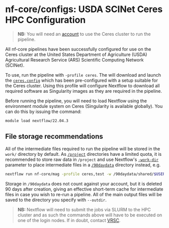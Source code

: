 # nf-core/configs: USDA SCINet Ceres HPC Configuration

> **NB:** You will need an [account](https://scinet.usda.gov/about/signup) to use the Ceres cluster to run the pipeline.

All nf-core pipelines have been successfully configured for use on the Ceres cluster at the United States Department of Agriculture (USDA) Agricultural Research Service (ARS) Scientific Computing Network (SCINet).

To use, run the pipeline with `-profile ceres`. The will download and launch the [`ceres.config`](../conf/ceres.config) which has been pre-configured with a setup suitable for the Ceres cluster. Using this profile will configure Nextflow to download all required software as Singularity images as they are required in the pipeline.

Before running the pipeline, you will need to load Nextflow using the environment module system on Ceres (Singularity is available globally). You can do this by issuing the command:

```bash
module load nextflow/22.04.3
```

## File storage recommendations

All of the intermediate files required to run the pipeline will be stored in the `work/` directory by default. As [`/project`](https://scinet.usda.gov/guide/storage/#project-directories) directories have a limited quota, it is recommended to store raw data in `/project` and use Nextflow's [`-work-dir`](https://nextflow.io/docs/latest/cli.html#run) parameter to place intermediate files in a [`/90daydata`](https://scinet.usda.gov/guide/storage/#large-short-term-storage) directory instead, e.g.

```bash
nextflow run nf-core/mag -profile ceres,test -w /90daydata/shared/$USER/.nextflow/work
```

Storage in `/90daydata` does not count against your account, but it is deleted 90 days after creation, giving an effective short-term cache for intermediate files in case you wish to re-run a pipeline. All of the main output files will be saved to the directory you specify with `--outdir`.

> **NB:** Nextflow will need to submit the jobs via SLURM to the HPC cluster and as such the commands above will have to be executed on one of the login nodes. If in doubt, contact [VRSC](https://scinet.usda.gov/support/vrsc/).
